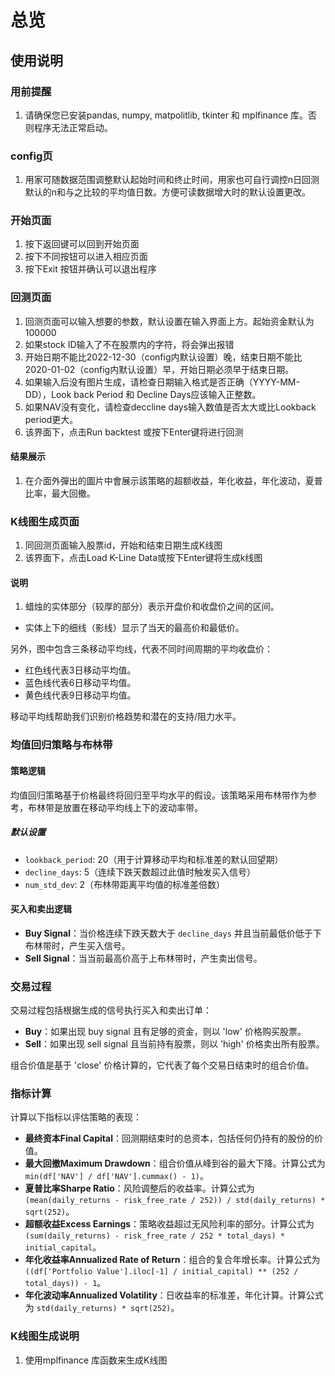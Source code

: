 # 总览
## 使用说明
### 用前提醒
1. 请确保您已安装pandas, numpy, matpolitlib, tkinter 和 mplfinance 库。否则程序无法正常启动。
### config页
1. 用家可随数据范围调整默认起始时间和终止时间，用家也可自行调控n日回测默认的n和与之比较的平均值日数。方便可读数据增大时的默认设置更改。
### 开始页面
1. 按下返回键可以回到开始页面
2. 按下不同按钮可以进入相应页面
3. 按下Exit 按钮并确认可以退出程序
### 回测页面
1. 回测页面可以输入想要的参数，默认设置在输入界面上方。起始资金默认为100000
2. 如果stock ID输入了不在股票内的字符，将会弹出报错
3. 开始日期不能比2022-12-30（config内默认设置）晚，结束日期不能比2020-01-02（config内默认设置）早，开始日期必须早于结束日期。
4. 如果输入后没有图片生成，请检查日期输入格式是否正确（YYYY-MM-DD），Look back Period 和 Decline Days应该输入正整数。
5. 如果NAV没有变化，请检查deccline days输入数值是否太大或比Lookback period更大。
6. 该界面下，点击Run backtest 或按下Enter键将进行回测
#### 结果展示
1. 在介面外彈出的圖片中會展示該策略的超额收益，年化收益，年化波动，夏普比率，最大回撤。
### K线图生成页面
1. 同回测页面输入股票id，开始和结束日期生成K线图
2. 该界面下，点击Load K-Line Data或按下Enter键将生成k线图
#### 说明
1. 蜡烛的实体部分（较厚的部分）表示开盘价和收盘价之间的区间。
- 实体上下的细线（影线）显示了当天的最高价和最低价。

另外，图中包含三条移动平均线，代表不同时间周期的平均收盘价：

- 红色线代表3日移动平均值。
- 蓝色线代表6日移动平均值。
- 黄色线代表9日移动平均值。

移动平均线帮助我们识别价格趋势和潜在的支持/阻力水平。

### 均值回归策略与布林带
#### 策略逻辑
均值回归策略基于价格最终将回归至平均水平的假设。该策略采用布林带作为参考，布林带是放置在移动平均线上下的波动率带。

##### 默认设置
- `lookback_period`: 20（用于计算移动平均和标准差的默认回望期）
- `decline_days`: 5（连续下跌天数超过此值时触发买入信号）
- `num_std_dev`: 2（布林带距离平均值的标准差倍数）

#### 买入和卖出逻辑
- **Buy Signal**：当价格连续下跌天数大于 `decline_days` 并且当前最低价低于下布林带时，产生买入信号。
- **Sell Signal**：当当前最高价高于上布林带时，产生卖出信号。

### 交易过程
交易过程包括根据生成的信号执行买入和卖出订单：

- **Buy**：如果出现 buy signal 且有足够的资金，则以 'low' 价格购买股票。
- **Sell**：如果出现 sell signal 且当前持有股票，则以 'high' 价格卖出所有股票。

组合价值是基于 'close' 价格计算的，它代表了每个交易日结束时的组合价值。

### 指标计算

计算以下指标以评估策略的表现：

- **最终资本Final Capital**：回测期结束时的总资本，包括任何仍持有的股份的价值。
- **最大回撤Maximum Drawdown**：组合价值从峰到谷的最大下降。计算公式为 `min(df['NAV'] / df['NAV'].cummax() - 1)`。
- **夏普比率Sharpe Ratio**：风险调整后的收益率。计算公式为 `(mean(daily_returns - risk_free_rate / 252)) / std(daily_returns) * sqrt(252)`。
- **超额收益Excess Earnings**：策略收益超过无风险利率的部分。计算公式为 `(sum(daily_returns) - risk_free_rate / 252 * total_days) * initial_capital`。
- **年化收益率Annualized Rate of Return**：组合的复合年增长率。计算公式为 `((df['Portfolio Value'].iloc[-1] / initial_capital) ** (252 / total_days)) - 1`。
- **年化波动率Annualized Volatility**：日收益率的标准差，年化计算。计算公式为 `std(daily_returns) * sqrt(252)`。

### K线图生成说明
1. 使用mplfinance 库函数来生成K线图
